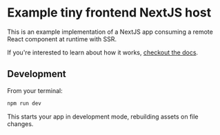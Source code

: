 # Example tiny frontend NextJS host

This is an example implementation of a NextJS app consuming a remote React component at runtime with SSR.

If you're interested to learn about how it works, [checkout the docs](https://tiny-frontend.github.io/).

## Development

From your terminal:

```sh
npm run dev
```

This starts your app in development mode, rebuilding assets on file changes.